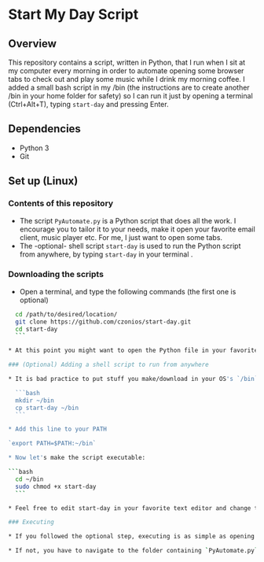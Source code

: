 # Start My Day Script

## Overview

This repository contains a script, written in Python, that I run when I sit at my computer every morning in order to automate opening some browser tabs to check out and play some music while I drink my morning coffee. I added a small bash script in my /bin (the instructions are to create another /bin in your home folder for safety) so I can run it just by opening a terminal (Ctrl+Alt+T), typing `start-day` and pressing Enter.

## Dependencies

  * Python 3
  * Git

## Set up (Linux)

### Contents of this repository

  * The script `PyAutomate.py` is a Python script that does all the work. I encourage you to tailor it to your needs, make it open your favorite email client, music player etc. For me, I just want to open some tabs.
  * The -optional- shell script `start-day` is used to run the Python script from anywhere, by typing `start-day` in your terminal .

### Downloading the scripts

  * Open a terminal, and type the following commands (the first one is optional)

  ```bash
	cd /path/to/desired/location/
	git clone https://github.com/czonios/start-day.git
	cd start-day
	```

  * At this point you might want to open the Python file in your favorite text editor and change a couple things in order to make it suit you.

### (Optional) Adding a shell script to run from anywhere

  * It is bad practice to put stuff you make/download in your OS's `/bin` folders. Instead, we are going to make our own, in our Home directory (or anywhere you like). Here's how to do that, assuming you're in the `start-day` directory:

	```bash
	mkdir ~/bin
	cp start-day ~/bin
	```

  * Add this line to your PATH

  `export PATH=$PATH:~/bin`

  * Now let's make the script executable:

  ```bash
	cd ~/bin
	sudo chmod +x start-day
	```

  * Feel free to edit start-day in your favorite text editor and change the path to the Python file according to where you put it.

### Executing

  * If you followed the optional step, executing is as simple as opening a terminal and running `start-day`.

  * If not, you have to navigate to the folder containing `PyAutomate.py` and run `python3 PyAutomate.py`
